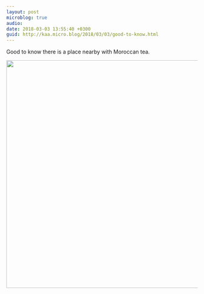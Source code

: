 ```yaml
---
layout: post
microblog: true
audio: 
date: 2018-03-03 13:55:40 +0300
guid: http://kaa.micro.blog/2018/03/03/good-to-know.html
---
```

Good to know there is a place nearby with Moroccan tea.

<img src="http://www.kaa.bz/uploads/2018/8282a506e9.jpg" width="600" height="600" />
